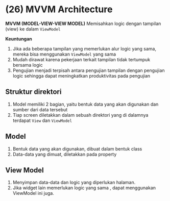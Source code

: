 # (26) MVVM Architecture

**MVVM (MODEL-VIEW-VIEW MODEL)**
Memisahkan logic dengan tampilan (view) ke dalam `ViewModel`

**Keuntungan**
1. Jika ada beberapa tampilan yang memerlukan alur logic yang sama, mereka bisa menggunakan `ViewModel` yang sama
2. Mudah dirawat karena pekerjaan terkait tampilan tidak tertumpuk bersama logic
3. Pengujian menjadi terpisah antara pengujian tampilan dengan pengujian logic sehingga dapat meningkatkan produktivitas pada pengujian
 

## Struktur direktori
1. Model memiliki 2 bagian, yaitu bentuk data yang akan digunakan dan sumber dari data tersebut
2. Tiap screen diletakkan dalam sebuah direktori yang di dalamnya terdapat `View` dan `ViewModel`

## Model
1. Bentuk data yang akan digunakan, dibuat dalam bentuk class
2. Data-data yang dimuat, diletakkan pada property

## View Model
1. Menyimpan data-data dan logic yang diperlukan halaman.
2. Jika widget lain memerlukan logic yang sama , dapat menggunakan ViewModel ini juga.